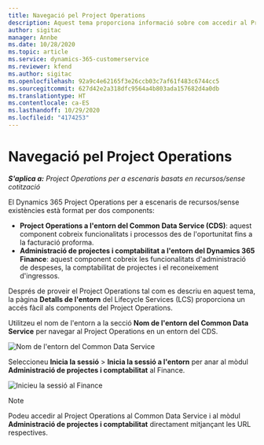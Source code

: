 ```yaml
---
title: Navegació pel Project Operations
description: Aquest tema proporciona informació sobre com accedir al Project Operations des del Lifecycle Services.
author: sigitac
manager: Annbe
ms.date: 10/28/2020
ms.topic: article
ms.service: dynamics-365-customerservice
ms.reviewer: kfend
ms.author: sigitac
ms.openlocfilehash: 92a9c4e62165f3e26ccb03c7af61f483c6744cc5
ms.sourcegitcommit: 627d42e2a318dfc9564a4b803ada157682d4a0db
ms.translationtype: HT
ms.contentlocale: ca-ES
ms.lasthandoff: 10/29/2020
ms.locfileid: "4174253"
---
```

# <a name="navigate-project-operations"></a>Navegació pel Project Operations

_**S'aplica a:** Project Operations per a escenaris basats en recursos/sense cotització_

El Dynamics 365 Project Operations per a escenaris de recursos/sense existències està format per dos components: 

 - **Project Operations a l'entorn del Common Data Service (CDS)**: aquest component cobreix funcionalitats i processos des de l'oportunitat fins a la facturació proforma. 
 - **Administració de projectes i comptabilitat a l'entorn del Dynamics 365 Finance**: aquest component cobreix les funcionalitats d'administració de despeses, la comptabilitat de projectes i el reconeixement d'ingressos. 

Després de proveir el Project Operations tal com es descriu en aquest tema, la pàgina **Detalls de l'entorn** del Lifecycle Services (LCS) proporciona un accés fàcil als components del Project Operations.  

Utilitzeu el nom de l'entorn a la secció **Nom de l'entorn del Common Data Service** per navegar al Project Operations en un entorn del CDS. 

  ![Nom de l'entorn del Common Data Service](./media/environment-name.PNG)

Seleccioneu **Inicia la sessió** > **Inicia la sessió a l'entorn** per anar al mòdul **Administració de projectes i comptabilitat** al Finance.  

   ![Inicieu la sessió al Finance](./media/environment-login.PNG)

> [!NOTE]
> Podeu accedir al Project Operations al Common Data Service i al mòdul **Administració de projectes i comptabilitat** directament mitjançant les URL respectives. 

